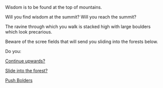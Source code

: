 Wisdom is to be found at the top of mountains. 

Will you find wisdom at the summit? Will you reach the summit?

The ravine through which you walk is stacked high with large boulders which look precarious.

Beware of the scree fields that will send you sliding into the forests below.

Do you:

[Continue upwards?](./upwards/upwards.md)

[Slide into the forest?](../into-forest/forest.md)

[Push Bolders](./boulders/boulders.md)